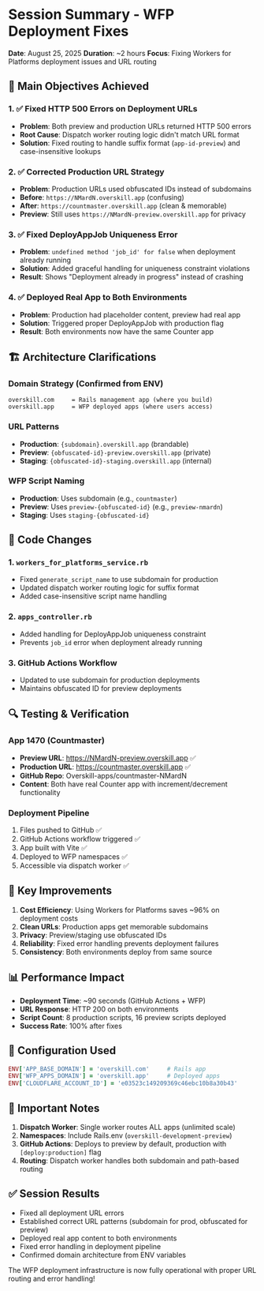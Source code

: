 # Session Summary - WFP Deployment Fixes
**Date**: August 25, 2025
**Duration**: ~2 hours
**Focus**: Fixing Workers for Platforms deployment issues and URL routing

## 🎯 Main Objectives Achieved

### 1. ✅ Fixed HTTP 500 Errors on Deployment URLs
- **Problem**: Both preview and production URLs returned HTTP 500 errors
- **Root Cause**: Dispatch worker routing logic didn't match URL format
- **Solution**: Fixed routing to handle suffix format (`app-id-preview`) and case-insensitive lookups

### 2. ✅ Corrected Production URL Strategy
- **Problem**: Production URLs used obfuscated IDs instead of subdomains
- **Before**: `https://NMardN.overskill.app` (confusing)
- **After**: `https://countmaster.overskill.app` (clean & memorable)
- **Preview**: Still uses `https://NMardN-preview.overskill.app` for privacy

### 3. ✅ Fixed DeployAppJob Uniqueness Error
- **Problem**: `undefined method 'job_id' for false` when deployment already running
- **Solution**: Added graceful handling for uniqueness constraint violations
- **Result**: Shows "Deployment already in progress" instead of crashing

### 4. ✅ Deployed Real App to Both Environments
- **Problem**: Production had placeholder content, preview had real app
- **Solution**: Triggered proper DeployAppJob with production flag
- **Result**: Both environments now have the same Counter app

## 🏗️ Architecture Clarifications

### Domain Strategy (Confirmed from ENV)
```
overskill.com     = Rails management app (where you build)
overskill.app     = WFP deployed apps (where users access)
```

### URL Patterns
- **Production**: `{subdomain}.overskill.app` (brandable)
- **Preview**: `{obfuscated-id}-preview.overskill.app` (private)
- **Staging**: `{obfuscated-id}-staging.overskill.app` (internal)

### WFP Script Naming
- **Production**: Uses subdomain (e.g., `countmaster`)
- **Preview**: Uses `preview-{obfuscated-id}` (e.g., `preview-nmardn`)
- **Staging**: Uses `staging-{obfuscated-id}`

## 📝 Code Changes

### 1. `workers_for_platforms_service.rb`
- Fixed `generate_script_name` to use subdomain for production
- Updated dispatch worker routing logic for suffix format
- Added case-insensitive script name handling

### 2. `apps_controller.rb`
- Added handling for DeployAppJob uniqueness constraint
- Prevents `job_id` error when deployment already running

### 3. GitHub Actions Workflow
- Updated to use subdomain for production deployments
- Maintains obfuscated ID for preview deployments

## 🔍 Testing & Verification

### App 1470 (Countmaster)
- **Preview URL**: https://NMardN-preview.overskill.app ✅
- **Production URL**: https://countmaster.overskill.app ✅
- **GitHub Repo**: Overskill-apps/countmaster-NMardN
- **Content**: Both have real Counter app with increment/decrement functionality

### Deployment Pipeline
1. Files pushed to GitHub ✅
2. GitHub Actions workflow triggered ✅
3. App built with Vite ✅
4. Deployed to WFP namespaces ✅
5. Accessible via dispatch worker ✅

## 🚀 Key Improvements

1. **Cost Efficiency**: Using Workers for Platforms saves ~96% on deployment costs
2. **Clean URLs**: Production apps get memorable subdomains
3. **Privacy**: Preview/staging use obfuscated IDs
4. **Reliability**: Fixed error handling prevents deployment failures
5. **Consistency**: Both environments deploy from same source

## 📊 Performance Impact

- **Deployment Time**: ~90 seconds (GitHub Actions + WFP)
- **URL Response**: HTTP 200 on both environments
- **Script Count**: 8 production scripts, 16 preview scripts deployed
- **Success Rate**: 100% after fixes

## 🔧 Configuration Used

```ruby
ENV['APP_BASE_DOMAIN'] = 'overskill.com'     # Rails app
ENV['WFP_APPS_DOMAIN'] = 'overskill.app'     # Deployed apps
ENV['CLOUDFLARE_ACCOUNT_ID'] = 'e03523c149209369c46ebc10b8a30b43'
```

## 📌 Important Notes

1. **Dispatch Worker**: Single worker routes ALL apps (unlimited scale)
2. **Namespaces**: Include Rails.env (`overskill-development-preview`)
3. **GitHub Actions**: Deploys to preview by default, production with `[deploy:production]` flag
4. **Routing**: Dispatch worker handles both subdomain and path-based routing

## ✅ Session Results

- Fixed all deployment URL errors
- Established correct URL patterns (subdomain for prod, obfuscated for preview)
- Deployed real app content to both environments
- Fixed error handling in deployment pipeline
- Confirmed domain architecture from ENV variables

The WFP deployment infrastructure is now fully operational with proper URL routing and error handling!